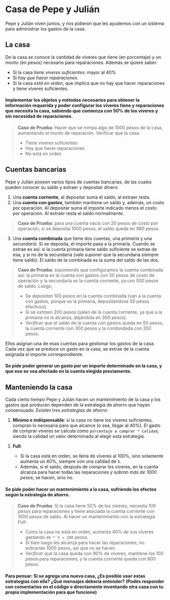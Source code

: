 # Casa de Pepe y Julián

Pepe y Julián viven juntos, y nos pidieron que les ayudemos con un sistema para administrar los gastos de la casa.

## La casa
De la casa se conoce la cantidad de víveres que tiene (en porcentaje) y un monto (en pesos) necesario para reparaciones. Además se quiere saber:
- Si la casa _tiene víveres suficientes_: mayor al 40%
- Si _hay que hacer reparaciones_.
- Si la casa _está en orden_, que implica que no hay que hacer reparaciones y tiene víveres suficientes.

#### Implementar los objetos y métodos necesarios para obtener la información requerida y poder configurar los víveres tiene y reparaciones que necesita la casa, sabiendo que comienza con 50% de los víveres y sin necesidad de reparaciones.

> **Caso de Prueba**: Hacer que se rompa algo de 1000 pesos de la casa, aumentando el monto de reparación. Verificar que la casa:
> - Tiene víveres suficientes
> - Hay que hacer reparaciones
> - No está en orden

## Cuentas bancarias
Pepe y Julián poseen varios tipos de cuentas bancarias, de las cuales pueden conocer su saldo y extraer y depositar dinero:

1. Una **cuenta corriente**, al depositar suma el saldo, al extraer resta.
2. Una **cuenta con gastos**, también mantiene un saldo y, además, un costo por operación. Al depositar suma el importe indicado menos el costo por operación. Al extraer resta el saldo normalmente.
> **Caso de Prueba**: para una cuenta vacía con 20 pesos de costo por operación, si se deposita 1000 pesos, el saldo queda en 980 pesos.
3. Una **cuenta combinada** que tiene dos cuentas, una _primaria_ y una _secundaria_. Si se deposita, el importe pasa a la primaria. Cuando se extrae es así: si la cuenta primaria tiene saldo suficiente se extrae de esa, y si no de la secundaria (vale suponer que la secundaria siempre tiene saldo). El saldo de la combinada es la suma del saldo de las dos.
> **Caso de Prueba**: suponiendo que configuramos la cuenta combinada así: la primaria es la cuenta con gastos con 50 pesos de costo de operación y la secundaria es la cuenta corriente, ya con 500 pesos de saldo. Luego,
> - Se _depositan_ 100 pesos en la cuenta combinada (van a la cuenta con gastos, porque es la primaria, depositándose 50 pesos efectivos). 
> - Si se _extraen_ 200 pesos (salen de la cuenta corriente, ya que a la primaria no le alcanza, dejándola en 300 pesos).
> - _Verificar_ que el saldo de la cuenta con gastos queda en 50 pesos, la cuenta corriente con 300 pesos y la combindada con 350 pesos.

Ellos asignan una de esas cuentas para gestionar los gastos de la casa. Cada vez que se preduce un gasto en la casa, se extrae de la cuenta asignada el importe correspondiente.

#### Se pide poder generar un gasto por un importe determinado en la casa, y que eso se vea afectado en la cuenta elegida previamente.

## Manteniendo la casa
Cada cierto tiempo Pepe y Julián hacen un mantenimiento de la casa y los gastos que producen dependen de la estrategia de ahorro que hayan consensuado. Existen tres _estrategias de ahorro_:

1. **Mínimo e indispensable**: si la casa no tiene los víveres suficientes, compran lo necesaria para que alcance (o sea, llegar al 40%). El gasto de comprar víveres se calcula como `porcentaje a comprar * calidad`, siendo la calidad un valor determinado al elegir esta estrategia. 

1. **Full**:
	- Si la casa está en orden, se llena de víveres al 100%, sino solamente aumenta un 40%, siempre con una calidad de `5`.
	- Además, si el saldo, después de comprar los víveres, en la cuenta alcanza para hacer todas las reparaciones _y sobran más de 1000 pesos_, se hacen, sino no.

#### Se pide poder hacer un mantenimiento a la casa, sufriendo los efectos según la estrategia de ahorro.

> **Caso de Prueba**: Si la casa tiene 50% de los víveres, necesita 100 pesos para reparaciones y tiene asociada la cuenta corriente con 1000 pesos de saldo. Al hacer un mantenimiento con la estrategia _Full_:
> - Como la casa no está en orden, aumenta 40% de sus víveres gastando `40 * 5 = 200` pesos.
> - Si bien luego les alcanza para hacer las reparaciones, no sobrarían 1000 pesos, así que no se hacen.
> - _Verificar_ que la casa queda con 90% de víveres, mantiene los 100 pesos para reparaciones, y la cuenta corriente queda con 800 pesos.


#### Para pensar: Si se agrega una nueva casa, ¿Es posible usar estas estrategias con ella? ¿Qué mensajes debería entender? (Podés responder con comentarios en el código o directamente inventando otra casa con tu propia implementación para que funcione)
